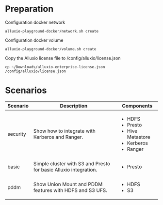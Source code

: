 # Preparation
Configuration docker network

    alluxio-playground-docker/network.sh create

Configuration docker volume

    alluxio-playground-docker/volume.sh create

Copy the Alluxio license file to /config/alluxio/license.json

    cp ~/Downloads/alluxio-enterprise-license.json /config/alluxio/license.json

# Scenarios
|Scenario|Description|Components|
|--------|-----------|----------|
|security|Show how to integrate with Kerberos and Ranger.|<ul><li>HDFS</li><li>Presto</li><li>Hive Metastore</li><li>Kerberos</li><li>Ranger</li></ul>|
|basic|Simple cluster with S3 and Presto for basic Alluxio integration.|<ul><li>Presto</li></ul>|
|pddm|Show Union Mount and PDDM features with HDFS and S3 UFS.|<ul><li>HDFS</li><li>S3</li></ul>|
